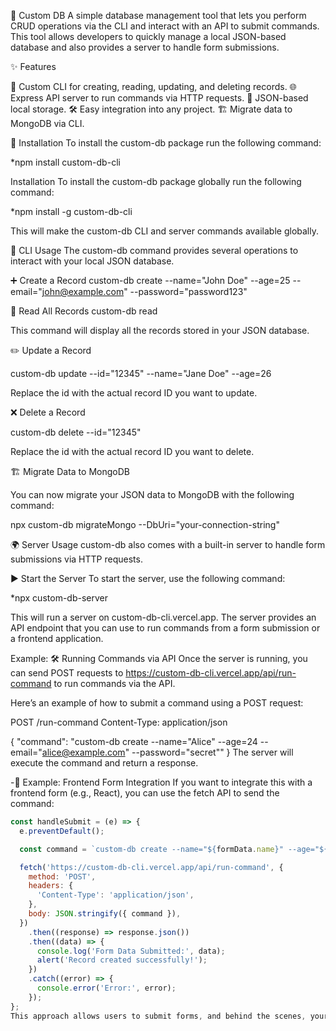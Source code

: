 🎨 Custom DB
A simple database management tool that lets you perform CRUD operations via the CLI and interact with an API to submit commands. This tool allows developers to quickly manage a local JSON-based database and also provides a server to handle form submissions.

✨ Features

📄 Custom CLI for creating, reading, updating, and deleting records.
🌐 Express API server to run commands via HTTP requests.
📂 JSON-based local storage.
🛠️ Easy integration into any project.
🏗️ Migrate data to MongoDB via CLI.


🚀 Installation
To install the custom-db package run the following command:

*npm install custom-db-cli

Installation To install the custom-db package globally run the following command:

*npm install -g custom-db-cli

This will make the custom-db CLI and server commands available globally.


🔧 CLI Usage
The custom-db command provides several operations to interact with your local JSON database.

➕ Create a Record
custom-db create --name="John Doe" --age=25 --email="john@example.com" --password="password123"


📖 Read All Records
custom-db read

This command will display all the records stored in your JSON database.

✏️ Update a Record

custom-db update --id="12345" --name="Jane Doe" --age=26

Replace the id with the actual record ID you want to update.

❌ Delete a Record

custom-db delete --id="12345"

Replace the id with the actual record ID you want to delete.

🏗️ Migrate Data to MongoDB

You can now migrate your JSON data to MongoDB with the following command:

npx custom-db migrateMongo --DbUri="your-connection-string"

🌍 Server Usage
custom-db also comes with a built-in server to handle form submissions via HTTP requests.

▶️ Start the Server
To start the server, use the following command:

*npx custom-db-server

This will run a server on custom-db-cli.vercel.app. The server provides an API endpoint that you can use to run commands from a form submission or a frontend application.

Example: 🛠️ Running Commands via API
Once the server is running, you can send POST requests to https://custom-db-cli.vercel.app/api/run-command to run commands via the API.

Here’s an example of how to submit a command using a POST request:

POST /run-command
Content-Type: application/json

{
  "command": "custom-db create --name=\"Alice\" --age=24 --email=\"alice@example.com\" --password=\"secret\""
}
The server will execute the command and return a response.

-🎨 Example: Frontend Form Integration
If you want to integrate this with a frontend form (e.g., React), you can use the fetch API to send the command:

```javascript
const handleSubmit = (e) => {
  e.preventDefault();

  const command = `custom-db create --name="${formData.name}" --age="${formData.age}" --email="${formData.email}" --password="${formData.password}"`;

  fetch('https://custom-db-cli.vercel.app/api/run-command', {
    method: 'POST',
    headers: {
      'Content-Type': 'application/json',
    },
    body: JSON.stringify({ command }),
  })
    .then((response) => response.json())
    .then((data) => {
      console.log('Form Data Submitted:', data);
      alert('Record created successfully!');
    })
    .catch((error) => {
      console.error('Error:', error);
    });
};
This approach allows users to submit forms, and behind the scenes, your package will execute the CLI commands.

